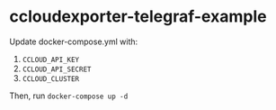 # ccloudexporter-telegraf-example


Update docker-compose.yml with:

1. `CCLOUD_API_KEY`
2. `CCLOUD_API_SECRET`
3. `CCLOUD_CLUSTER`


Then, run `docker-compose up -d`
